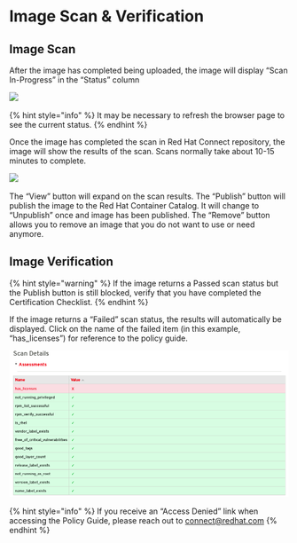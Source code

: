 # Image Scan & Verification

## Image Scan

After the image has completed being uploaded, the image will display “Scan In-Progress” in the “Status” column

![](https://lh6.googleusercontent.com/Md5GfSHas9u1RwKUuIRsaR-ll2V1mIafz3DnQcX3rzEivwbuJMO0B0sVlXSB4E3mB1bVSxG1FHrxV8Xq0qWXtyGfUBoDTkbMoaTgpBIkQhZuoF7jp41vGwYOamixgPaAlrDzEuQG)

{% hint style="info" %}
It may be necessary to refresh the browser page to see the current status.
{% endhint %}

Once the image has completed the scan in Red Hat Connect repository, the image will show the results of the scan. Scans normally take about 10-15 minutes to complete.

![](https://lh4.googleusercontent.com/0ff1SFj6Zi13yXPvQdSl12lqEu1aSGQeNNMeawneaCiEXp1NQtQBh9SPo2oepfmb1oZ2ei_f2YMCGcsNFQ3W7NLtH_FkXZpD6a0s8zM8x3OovctfHnmffnwMWmXqyZmf02tZVHRR)

The “View” button will expand on the scan results. The “Publish” button will publish the image to the Red Hat Container Catalog. It will change to “Unpublish” once and image has been published. The “Remove” button allows you to remove an image that you do not want to use or need anymore.

## Image Verification

{% hint style="warning" %}
If the image returns a Passed scan status but the Publish button is still blocked, verify that you have completed the Certification Checklist.
{% endhint %}

If the image returns a “Failed” scan status, the results will automatically be displayed. Click on the name of the failed item \(in this example, “has\_licenses”\) for reference to the policy guide.

![](../.gitbook/assets/image%20%284%29.png)

{% hint style="info" %}
If you receive an “Access Denied” link when accessing the Policy Guide, please reach out to connect@redhat.com
{% endhint %}

